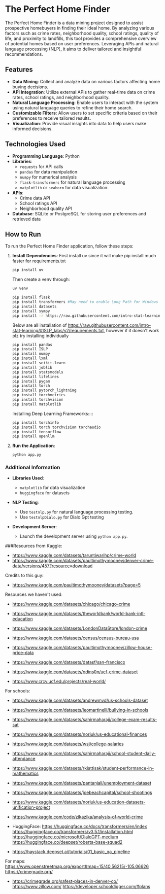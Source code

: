 # The Perfect Home Finder

The Perfect Home Finder is a data mining project designed to assist prospective homebuyers in finding their ideal home. By analyzing various factors such as crime rates, neighborhood quality, school ratings, quality of life, and proximity to landfills, this tool provides a comprehensive overview of potential homes based on user preferences. Leveraging APIs and natural language processing (NLP), it aims to deliver tailored and insightful recommendations.

## Features

- **Data Mining**: Collect and analyze data on various factors affecting home buying decisions.
- **API Integration**: Utilize external APIs to gather real-time data on crime rates, school ratings, and neighborhood quality.
- **Natural Language Processing**: Enable users to interact with the system using natural language queries to refine their home search.
- **Customizable Filters**: Allow users to set specific criteria based on their preferences to receive tailored results.
- **Visualization**: Provide visual insights into data to help users make informed decisions.

## Technologies Used

- **Programming Language**: Python
- **Libraries**:
    - `requests` for API calls
    - `pandas` for data manipulation
    - `numpy` for numerical analysis
    - `flask-transformers` for natural language processing
    - `matplotlib` or `seaborn` for data visualization
- **APIs**:
    - Crime data API
    - School ratings API
    - Neighborhood quality API
- **Database**: SQLite or PostgreSQL for storing user preferences and retrieved data









## How to Run

To run the Perfect Home Finder application, follow these steps:

1. **Install Dependencies**:
    First install uv since it will make pip install much faster for requirements.txt
    ```sh
    pip install uv
    ```
    Then create a venv through:
    ```sh
    uv venv
    ```

    ```sh
    pip install flask
    pip install transformers #May need to enable Long Path for Windows
    pip install datasets
    pip install sympy
    pip install -r https://raw.githubusercontent.com/intro-stat-learning/ISLP_labs/v2/requirements.txt 
    ```
    Below are all installation of https://raw.githubusercontent.com/intro-stat-learning/#ISLP_labs/v2/requirements.txt, however if it doesn't work plz try installing individually
    ```sh
    pip install pandas
    pip install ISLP
    pip install numpy
    pip install lxml
    pip install scikit-learn
    pip install joblib
    pip install statsmodels
    pip install lifelines
    pip install pygam
    pip install torch
    pip install pytorch_lightning
    pip install torchmetrics
    pip install torchvision
    pip install matplotlib
    ```
    Installing Deep Learning Frameworks::::
    ```sh
    pip install torchinfo
    pip install torch torchvision torchaudio
    pip install tensorflow
    pip install openllm
    ```
2. **Run the Application**:
    ```sh
    python app.py
    ```

### Additional Information

- **Libraries Used**:
    - `matplotlib` for data visualization
    - `huggingface` for datasets

- **NLP Testing**:
    - Use `testnlp.py` for natural language processing testing.
    - Use `testnlpDialo.py` for Dialo Gpt testing
- **Development Server**:
    - Launch the development server using `python app.py`.



###Resources from Kaggle:
- https://www.kaggle.com/datasets/taruntiwarihp/crime-world
- https://www.kaggle.com/datasets/paultimothymooney/denver-crime-data/versions/457?resource=download

Credits to this guy:
- https://www.kaggle.com/paultimothymooney/datasets?page=5


Resources we haven't used:
- https://www.kaggle.com/datasets/chicago/chicago-crime
- https://www.kaggle.com/datasets/theworldbank/world-bank-intl-education
- https://www.kaggle.com/datasets/LondonDataStore/london-crime
- https://www.kaggle.com/datasets/census/census-bureau-usa
- https://www.kaggle.com/datasets/paultimothymooney/zillow-house-price-data
- https://www.kaggle.com/datasets/datasf/san-francisco
- https://www.kaggle.com/datasets/odins0n/ucf-crime-dataset

- https://www.crcv.ucf.edu/projects/real-world/



For schools:
- https://www.kaggle.com/datasets/andrewmvd/us-schools-dataset
- https://www.kaggle.com/datasets/leomartinelli/bullying-in-schools
- https://www.kaggle.com/datasets/sahirmaharajj/college-exam-results-sat
- https://www.kaggle.com/datasets/noriuk/us-educational-finances
- https://www.kaggle.com/datasets/wsj/college-salaries
- https://www.kaggle.com/datasets/sahirmaharajj/school-student-daily-attendance
- https://www.kaggle.com/datasets/rkiattisak/student-performance-in-mathematics
- https://www.kaggle.com/datasets/pantanjali/unemployment-dataset
- https://www.kaggle.com/datasets/joebeachcapital/school-shootings
- https://www.kaggle.com/datasets/noriuk/us-education-datasets-unification-project
- https://www.kaggle.com/code/zikazika/analysis-of-world-crime



- HuggingFace:
https://huggingface.co/docs/transformers/en/index
https://huggingface.co/transformers/v3.5.1/installation.html
https://huggingface.co/microsoft/DialoGPT-medium
https://huggingface.co/deepset/roberta-base-squad2
- https://haystack.deepset.ai/tutorials/01_basic_qa_pipeline


For maps:
https://www.openstreetmap.org/export#map=15/40.56215/-105.06626
https://crimegrade.org/
- https://crimegrade.org/safest-places-in-denver-co/
https://www.zillow.com/
https://developer.schooldigger.com/#plans